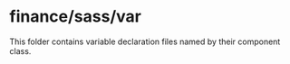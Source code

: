 # finance/sass/var

This folder contains variable declaration files named by their component class.
